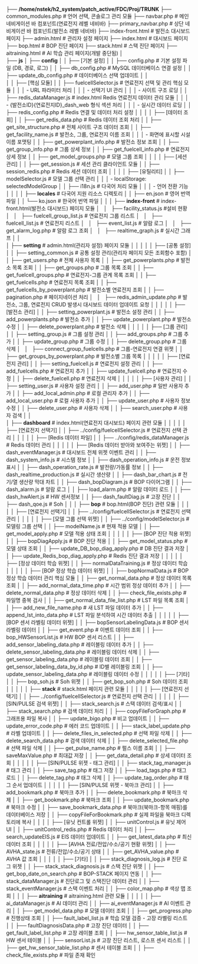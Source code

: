├── **/home/nstek/h2_system/patch_active/FDC/Proj/TRUNK**
├── common_modules.php        # 언어 선택, 콘솔로그 관리  모듈
├── navbar.php               # 메인 네비게이션 바 컴포넌트(연료전지 레벨 네비바)
├── primary_navbar.php       # 상단 네비게이션 바 컴포넌트(발전소 레벨 네비바)
├── index-front.html         # 발전소 대시보드 페이지
├── admin.html               # 관리자 설정 페이지
├── index.html               # 대시보드 페이지
├── bop.html                 # BOP 진단 페이지
├── stack.html               # 스택 진단 페이지
├── aitraining.html          # AI 학습 관리 페이지(개발 중단됨)
│   
├── **js**
│   ├── **config**
│   │   ├── [기본 설정]
│   │   ├── config.php # 기본 설정 파일 (DB, 경로, 로그)
│   │   ├── db_config.php # MySQL 데이터베이스 연결 설정
│   │   ├── update_db_config.php # 데이터베이스 선택 업데이트
│   │   
│   │   ├── [핵심 모듈]
│   │   ├── fuelcellSelector.js # 연료전지 선택 및 관리 핵심 모듈
│   │   │   - URL 파라미터 처리
│   │   │   - 선택기 UI 관리
│   │   │   - 사이트 구조 로딩
│   │   ├── redis_dataManager.js # index.html Redis 연료전지 데이터 관리 모듈
│   │   │   - {발전소ID}{연료전지ID}_dash_web 형식 섹션 처리
│   │   │   - 실시간 데이터 로딩
│   │   ├── redis_config.php  # Redis 연결 및 데이터 처리 설정
│   │ 
│   │   ├── [데이터 조회]
│   │   ├── get_redis_data.php # Redis 데이터 조회 처리
│   │   ├── get_site_structure.php # 전체 사이트 구조 데이터 조회
│   │   ├── get_facility_name.js # 발전소, 그룹, 연료전지 이름 조회
│   │   │   - 화면에 표시할 시설 이름 포맷팅
│   │   ├── get_powerplant_info.php # 발전소 정보 조회
│   │   ├── get_group_info.php # 그룹 상세 정보
│   │   ├── get_fuelcell_info.php # 연료전지 상세 정보
│   │   ├── get_model_groups.php # 모델 그룹 조회
│   │ 
│   │   ├── [세션 관리]
│   │   ├── get_session.js # 세션 관리 클라이언트 모듈
│   │   ├── session_redis.php # Redis 세션 데이터 조회
│   │ 
│   │   ├── [유틸리티]
│   │   ├── modelSelector.js # 모델 그룹 선택 관리
│   │   │   - localStorage: selectedModelGroup
│   │   ├── i18n.js # 다국어 처리 모듈
│   │   │   - 언어 전환 기능
│   │   │
│   ├── **locales**                # 다국어 지원 리소스 디렉토리
│   │   ├── en.json           # 영어 번역 파일
│   │   └── ko.json           # 한국어 번역 파일
│   │
│   ├── **index-front**                # index-front.html(발전소 대시보드) 페이지 모듈
│   │   ├── facility_status.js #설비 현황 
│   │   ├── fuelcell_group_list.js # 연료전지 그룹 리스트 
│   │   ├── fuelcell_list.js     # 연료전지 리스트 
│   │   ├── event_list.js        # 알람 로그 
│   │   ├── get_alarm_log.php # 알람 로그 조회
│   │   ├── realtime_graph.js # 실시간 그래프 
│   │   
│   ├── **setting**                    # admin.html(관리자 설정) 페이지 모듈
│   │   │
│   │   ├── [공통 설정]
│   │   ├── setting_common.js     # 공통 설정 관리(관리자 페이지 모든 조회함수 포함)
│   │   ├── get_users.php         # 전체 사용자 목록
│   │   ├── get_powerplants.php   # 발전소 목록 조회
│   │   ├── get_groups.php    # 그룹 목록 조회
│   │   ├── get_fuelcell_groups.php #  연료전지-그룹 관계 목록 조회
│   │   ├── get_fuelcells.php     # 연료전지 목록 조회
│   │   ├── get_fuelcells_by_powerplant.php # 발전소별 연료전지 조회
│   │   ├── pagination.php        # 페이지네이션 처리
│   │   ├── redis_admin_update.php  # 발전소, 그룹, 연료전지 CRUD 발생시 대시보드 데이터 업데이트 요청
│   │   │
│   │   ├── [발전소 관리]
│   │   ├── setting_powerplant.js # 발전소 설정 관리
│   │   ├── add_powerplants.php   # 발전소 추가
│   │   ├── update_powerplant.php # 발전소 수정
│   │   ├── delete_powerplant.php # 발전소 삭제
│   │   │
│   │   ├── [그룹 관리]
│   │   ├── setting_group.js  # 그룹 설정 관리
│   │   ├── add_groups.php    # 그룹 추가
│   │   ├── update_group.php  # 그룹 수정
│   │   ├── delete_group.php  # 그룹 삭제
│   │   ├── connect_group_fuelcells.php # 그룹-연료전지 연결 위젯
│   │   ├── get_groups_by_powerplant.php # 발전소별 그룹 목록
│   │   │
│   │   ├── [연료전지 관리]
│   │   ├── setting_fuelcell.js   # 연료전지 설정 관리
│   │   ├── add_fuelcells.php     # 연료전지 추가
│   │   ├── update_fuelcell.php   # 연료전지 수정
│   │   ├── delete_fuelcell.php   # 연료전지 삭제
│   │   │
│   │   ├── [사용자 관리]
│   │   ├── setting_user.js       # 사용자 설정 관리
│   │   ├── add_user.php          # 일반 사용자 추가
│   │   ├── add_local_admin.php   # 로컬 관리자 추가
│   │   ├── add_local_user.php    # 로컬 사용자 추가
│   │   ├── update_user.php       # 사용자 정보 수정
│   │   ├── delete_user.php       # 사용자 삭제
│   │   ├── search_user.php       # 사용자 검색
│   │   
│   ├── **dashboard**                  # index.html(연료전지 대시보드) 페이지 관련 모듈
│   │   │
│   │   ├── [연료전지 선택기]
│   │   ├── ../config/fuelcellSelector.js  # 연료전지 선택 관리
│   │   │
│   │   ├── [Redis 데이터 파일]
│   │   ├── ../config/redis_dataManager.js   # Redis 데이터 관리
│   │   │
│   │   ├── [Redis 데이터 받아와 보여주는 위젯]
│   │   ├── dash_eventManager.js  # 대시보드 전체 위젯 이벤트 관리
│   │   ├── dash_system_info.js   # 시스템 정보 
│   │   ├── dash_operation_info.js # 운전 정보 표시
│   │   ├── dash_operation_rate.js # 발전량/가동률 정보
│   │   ├── dash_realtime_production.js # 실시간 생산량
│   │   ├── dash_bar_chart.js     # 전기/열 생산량 막대 차트
│   │   ├── dash_bopDiagram.js    # BOP 다이어그램
│   │   ├── dash_alarm.js         # 알람 로그
│   │   ├── load_alarm.php        # 알람 데이터 로드
│   │   ├── dash_hwAlert.js       # HW 센서정보
│   │   ├── dash_faultDiag.js     # 고장 진단
│   │   ├── dash_qoe.js           # Soh
│   │
│   ├── **bop**                  # bop.html(BOP 진단) 관련 모듈
│   │   │
│   │   ├── [연료전지 선택기]
│   │   ├── ../config/fuelcellSelector.js  # 연료전지 선택 관리
│   │   │
│   │   ├── [모델 그룹 선택 위젯]
│   │   ├── ../config/modelSelector.js  # 모델링 그룹 선택
│   │   ├── modelName.js               # 현재 적용 모델
│   │   ├── get_model_apply.php        # 모델 적용 상태 조회
│   │   │
│   │   ├── [BOP 진단 적용 위젯]
│   │   ├── bopDiagApply.js           # BOP 진단 적용
│   │   ├── get_model_status.php       # 모델 상태 조회
│   │   ├── update_DB_bop_diag_apply.php    # DB 진단 결과 저장
│   │   ├── update_Redis_bop_diag_apply.php # Redis 진단 결과 저장
│   │   │
│   │   ├── [정상 데이터 학습 위젯]
│   │   ├── normalDataTraining.js      # 정상 데이터 학습
│   │   │
│   │   ├── [BOP 정상 학습 데이터 위젯]
│   │   ├── bopNormalData.js          # BOP 정상 학습 데이터 관리 핵심 모듈
│   │   ├── get_normal_data.php        # 정상 데이터 목록 조회
│   │   ├── add_normal_data_time.php   # 시간 범위 정상 데이터 추가
│   │   ├── delete_normal_data.php     # 정상 데이터 삭제
│   │   ├── check_file_exists.php      # 파일명 중복 검사
│   │   ├── get_normal_data_file_list.php # LST 파일 목록 조회
│   │   ├── add_new_file_name.php      # 새 LST 파일 데이터 추가
│   │   ├── append_lst_into_data.php   # LST 파일 분석하여 시간 데이터 추출
│   │   │
│   │   ├── [BOP 센서 라벨링 데이터 위젯]
│   │   ├── bopSensorLabelingData.js   # BOP 센서 라벨링 데이터
│   │   ├── get_event.php             # 이벤트 데이터 조회
│   │   ├── bop_HWSensorList.js       # HW BOP 센서 리스트
│   │   ├── add_sensor_labeling_data.php    # 레이블링 데이터 추가
│   │   ├── delete_sensor_labeling_data.php # 레이블링 데이터 삭제
│   │   ├── get_sensor_labeling_data.php    # 레이블링 데이터 조회
│   │   ├── get_sensor_labeling_data_by_id.php # ID별 레이블링 조회
│   │   ├── update_sensor_labeling_data.php    # 레이블링 데이터 수정
│   │   │
│   │   ├── [기타]
│   │   ├── bop_soh.js                # Soh 위젯
│   │   ├── get_bop_soh.php          # Soh 데이터 조회
│   │
│   │
│   ├── **stack**                      # stack.html 페이지 관련 모듈
│   │   │
│   │   ├── [연료전지 선택기]
│   │   ├── ../config/fuelcellSelector.js  # 연료전지 선택 관리
│   │   │
│   │   ├── [SIN/PULSE 검색 위젯]
│   │   ├── stack_search.js            # 스택 데이터 검색/표시
│   │   ├── stack_search.php           # 검색 데이터 처리
│   │   ├── copyFileForGraph.php       # 그래프용 파일 복사
│   │   ├── update_bigo.php            # 비고 업데이트
│   │   ├── update_error_code.php      # 에러 코드 업데이트
│   │   ├── stack_label_update.php     # 라벨 업데이트
│   │   ├── delete_files_in_selected.php  # 선택 파일 삭제
│   │   ├── delete_search_data.php     # 검색 데이터 삭제
│   │   ├── delete_selected_file.php   # 선택 파일 삭제
│   │   ├── get_pulse_name.php         # 펄스 이름 조회
│   │   ├── saveMaxValue.php           # 최대값 저장
│   │   ├── get_data_detail.php         # 상세 데이터 조회
│   │   │
│   │   ├── [SIN/PULSE 위젯 -  태그 관리]
│   │   ├── stack_tag_manager.js        # 태그 관리 
│   │   ├── save_tag.php               # 태그 저장
│   │   ├── load_tags.php              # 태그 로드
│   │   ├── delete_tag.php             # 태그 삭제
│   │   ├── update_tag_order.php       # 태그 순서 업데이트
│   │   │
│   │   ├── [SIN/PULSE 위젯 - 북마크 관리]
│   │   ├── add_bookmark.php           # 북마크 추가
│   │   ├── delete_bookmark.php        # 북마크 삭제
│   │   ├── get_bookmark.php           # 북마크 조회
│   │   ├── update_bookmark.php        # 북마크 수정
│   │   ├── save_bookmark_data.php     # 북마크(북마크-항목 매핑)를 데이터베이스 저장
│   │   ├── copyFileForBookmark.php    # 실제 파일을 북마크 디렉토리에 복사
│   │
│   │   ├── [유닛 컨트롤 위젯]
│   │   ├── unitControl.js             # 유닛 제어 UI
│   │   ├── unitControl_redis.php      # Redis 데이터 처리
│   │   ├── search_updateEIS.js        # EIS 데이터 업데이트
│   │   ├── get_latest_data.php        # 최신 데이터 조회
│   │   │
│   │   ├── [AVHA 전료/전압/수소/공기 현황 위젯]
│   │   ├── AVHA_state.js              # 전류/전압/수소/공기 상태
│   │   ├── get_AVHA_value.php         # AVHA 값 조회
│   │   │
│   │   ├── [기타]
│   │   ├── stack_diagnosis_log.js      # 진단 로그 위젯
│   │   ├── stack_stack_diagnosis.js    # 스택 진단 위젯
│   │   ├── get_bop_date_on_search.php    # BOP-STACK 페이지 연동
│   │   ├── stack_dataManager.js        # 진단로그 및 스택진단 데이터 관리
│   │   ├── stack_eventManager.js       # 스택 이벤트 처리
│   │   ├── color_map.php             # 색상 맵 조회
│   │
│   ├── **aitraining**                         # aitraining.html  관련 모듈
│   │   │
│   │   ├── ai_dataManager.js          # AI 데이터 관리
│   │   ├── ai_eventManager.js         # AI 이벤트 관리
│   │   ├── get_model_data.php         # 모델 데이터 조회
│   │   ├── get_progress.php           # 진행상태 조회
│   │   ├── fault_label_list.js        # 학습 모델 검증 - 고장 라벨링 리스트
│   │   ├── faultDiagnosisData.php     # 고장 진단 데이터
│   │   ├── get_fault_label_list.php   # 고장 레이블 조회
│   │   ├── hw_sensor_table_list.js    # HW 센서 테이블
│   │   ├── sensorList.js              # 고장 진단 리스트, 로스프 센서 리스트
│   │   ├── get_hw_sensor_table_list.php # 센서 테이블 조회
│   │   ├── check_file_exists.php      # 파일 존재 확인